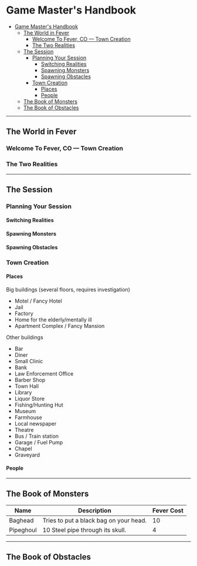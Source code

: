 # Game Master's Handbook

- [Game Master's Handbook](#game-masters-handbook)
  - [The World in Fever](#the-world-in-fever)
    - [Welcome To Fever, CO — Town Creation](#welcome-to-fever-co--town-creation)
    - [The Two Realities](#the-two-realities)
  - [The Session](#the-session)
    - [Planning Your Session](#planning-your-session)
      - [Switching Realities](#switching-realities)
      - [Spawning Monsters](#spawning-monsters)
      - [Spawning Obstacles](#spawning-obstacles)
    - [Town Creation](#town-creation)
      - [Places](#places)
      - [People](#people)
  - [The Book of Monsters](#the-book-of-monsters)
  - [The Book of Obstacles](#the-book-of-obstacles)

***

## The World in Fever

### Welcome To Fever, CO — Town Creation

### The Two Realities

***

## The Session

### Planning Your Session

#### Switching Realities

#### Spawning Monsters

#### Spawning Obstacles

### Town Creation

#### Places

Big buildings (several floors, requires investigation)

- Motel / Fancy Hotel
- Jail
- Factory
- Home for the elderly/mentally ill
- Apartment Complex / Fancy Mansion

Other buildings

- Bar
- Diner
- Small Clinic
- Bank
- Law Enforcement Office
- Barber Shop
- Town Hall
- Library
- Liquor Store
- Fishing/Hunting Hut
- Museum
- Farmhouse
- Local newspaper
- Theatre
- Bus / Train station
- Garage / Fuel Pump
- Chapel
- Graveyard

#### People

***

## The Book of Monsters

| Name      | Description                                                   | Fever Cost                     |
| --------- | ------------------------------------------------------------- | ------------------------------ |
| Baghead   | Tries to put a black bag on your head.                        | <i class="fas fa-burn"></i> 10 |
| Pipeghoul | <i class="far fa-heart"></i> 10 Steel pipe through its skull. | <i class="fas fa-burn"></i> 4  |


***

## The Book of Obstacles

